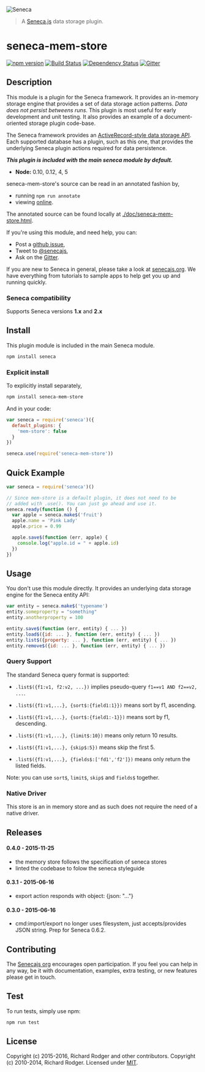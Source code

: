 ![Seneca](http://senecajs.org/files/assets/seneca-logo.png)
> A [Seneca.js][] data storage plugin.

# seneca-mem-store
[![npm version][npm-badge]][npm-url]
[![Build Status][travis-badge]][travis-url]
[![Dependency Status][david-badge]][david-url]
[![Gitter][gitter-badge]][gitter-url]

## Description

This module is a plugin for the Seneca framework. It provides an
in-memory storage engine that provides a set of data storage action
patterns. *Data does not persist betweens runs*.  This plugin is most
useful for early development and unit testing. It also provides an
example of a document-oriented storage plugin code-base.

The Seneca framework provides an [ActiveRecord-style data storage API][].
Each supported database has a plugin, such as this one, that provides
the underlying Seneca plugin actions required for data persistence.

___This plugin is included with the main seneca module by default.___

- __Node:__ 0.10, 0.12, 4, 5

seneca-mem-store's source can be read in an annotated fashion by,

- running `npm run annotate`
- viewing [online](http://senecajs.org/annotations/mem-store.html).

The annotated source can be found locally at [./doc/seneca-mem-store.html](./doc/seneca-mem-store.html).

If you're using this module, and need help, you can:

- Post a [github issue][],
- Tweet to [@senecajs][],
- Ask on the [Gitter][gitter-url].

If you are new to Seneca in general, please take a look at [senecajs.org][]. We have everything from
tutorials to sample apps to help get you up and running quickly.

### Seneca compatibility
Supports Seneca versions **1.x** and **2.x**

## Install
This plugin module is included in the main Seneca module.

```sh
npm install seneca
```

### Explicit install
To explicitly install separately,

```sh
npm install seneca-mem-store
```

And in your code:

```js
var seneca = require('seneca')({
  default_plugins: {
    'mem-store': false
  }
})

seneca.use(require('seneca-mem-store'))
```

## Quick Example

```js
var seneca = require('seneca')()

// Since mem-store is a default plugin, it does not need to be
// added with .use(). You can just go ahead and use it.
seneca.ready(function () {
  var apple = seneca.make$('fruit')
  apple.name = 'Pink Lady'
  apple.price = 0.99

  apple.save$(function (err, apple) {
    console.log("apple.id = " + apple.id)
  })
})
```

## Usage
You don't use this module directly. It provides an underlying data storage engine for the Seneca entity API:

```js
var entity = seneca.make$('typename')
entity.someproperty = "something"
entity.anotherproperty = 100

entity.save$(function (err, entity) { ... })
entity.load$({id: ... }, function (err, entity) { ... })
entity.list$({property: ... }, function (err, entity) { ... })
entity.remove$({id: ... }, function (err, entity) { ... })
```

### Query Support
The standard Seneca query format is supported:

- `.list$({f1:v1, f2:v2, ...})` implies pseudo-query `f1==v1 AND f2==v2, ...`.

- `.list$({f1:v1,...}, {sort$:{field1:1}})` means sort by f1, ascending.

- `.list$({f1:v1,...}, {sort$:{field1:-1}})` means sort by f1, descending.

- `.list$({f1:v1,...}, {limit$:10})` means only return 10 results.

- `.list$({f1:v1,...}, {skip$:5})` means skip the first 5.

- `.list$({f1:v1,...}, {fields$:['fd1','f2']})` means only return the listed fields.

Note: you can use `sort$`, `limit$`, `skip$` and `fields$` together.

### Native Driver
This store is an in memory store and as such does not require the need of a native driver.

## Releases

#### 0.4.0 - 2015-11-25
- the memory store follows the specification of seneca stores
- linted the codebase to folow the seneca styleguide

#### 0.3.1 - 2015-06-16
-  export action responds with object: {json: "..."}

#### 0.3.0 - 2015-06-16
- cmd:import/export no longer uses filesystem, just accepts/provides JSON string. Prep for Seneca 0.6.2.

## Contributing
The [Senecajs org][] encourages open participation. If you feel you can help in any way, be it with
documentation, examples, extra testing, or new features please get in touch.

## Test
To run tests, simply use npm:

```sh
npm run test
```

## License
Copyright (c) 2015-2016, Richard Rodger and other contributors.
Copyright (c) 2010-2014, Richard Rodger.
Licensed under [MIT][].

[MIT]: ./LICENSE
[npm-badge]: https://badge.fury.io/js/seneca-mem-store.svg
[npm-url]: https://badge.fury.io/js/seneca-mem-store
[Senecajs org]: https://github.com/senecajs/
[Seneca.js]: https://www.npmjs.com/package/seneca
[@senecajs]: http://twitter.com/senecajs
[senecajs.org]: http://senecajs.org/
[travis-badge]: https://travis-ci.org/senecajs/seneca-mem-store.svg
[travis-url]: https://travis-ci.org/senecajs/seneca-mem-store
[gitter-badge]: https://badges.gitter.im/Join%20Chat.svg
[gitter-url]: https://gitter.im/senecajs/seneca
[github issue]: https://github.com/senecajs/seneca-mem-store/issues
[ActiveRecord-style data storage API]:http://senecajs.org/tutorials/understanding-data-entities.html
[david-badge]: https://david-dm.org/senecajs/seneca-mem-store.svg
[david-url]: https://david-dm.org/senecajs/seneca-mem-store
